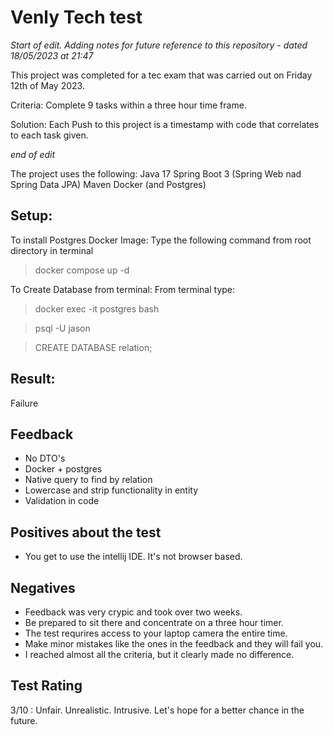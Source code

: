 # Venly Tech test

*Start of edit. Adding notes for future reference to this repository - dated 18/05/2023 at 21:47*

This project was completed for a tec exam that was carried out on Friday 12th of May 2023.

Criteria: Complete 9 tasks within a three hour time frame.

Solution: Each Push to this project is a timestamp with code that correlates to each task given.

*end of edit*

The project uses the following:
Java 17
Spring Boot 3 (Spring Web nad Spring Data JPA)
Maven
Docker (and Postgres)

Setup:
---
To install Postgres Docker Image: 
Type the following command from root directory in terminal 
> docker compose up -d

To Create Database from terminal:
From terminal type: 
> docker exec -it postgres bash

> psql -U jason

> CREATE DATABASE relation;

Result:
---
Failure

Feedback
---
- No DTO's
- Docker + postgres
- Native query to find by relation
- Lowercase and strip functionality in entity
- Validation in code

Positives about the test
---
- You get to use the intellij IDE. It's not browser based.

Negatives
---
- Feedback was very crypic and took over two weeks.
- Be prepared to sit there and concentrate on a three hour timer.
- The test requrires access to your laptop camera the entire time.
- Make minor mistakes like the ones in the feedback and they will fail you.
- I reached almost all the criteria, but it clearly made no difference.

Test Rating
---
3/10 : Unfair. Unrealistic. Intrusive.
Let's hope for a better chance in the future.
